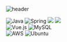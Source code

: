 ![header](https://capsule-render.vercel.app/api?type=waving&color=0:FFD159,100:C0EB6A&height=280&section=header&text=YewonKimMe&fontSize=80)

![Java](https://img.shields.io/badge/java-007396.svg?style=flat&logo=openjdk&logoColor=white)
![Spring](https://img.shields.io/badge/spring-%236DB33F.svg?style=flat&logo=spring&logoColor=white)
<img src="https://img.shields.io/badge/Spring Boot-6DB33F?style=flat&logo=SpringBoot&logoColor=white">
<img src="https://img.shields.io/badge/Spring Security-6DB33F?style=flat&logo=SpringSecurity&logoColor=white"><br>
![Vue.js](https://img.shields.io/badge/vuejs-%2335495e.svg?style=flat&logo=vuedotjs&logoColor=%234FC08D)
![MySQL](https://img.shields.io/badge/mysql-4479A1.svg?style=flat&logo=mysql&logoColor=white)<br>
![AWS](https://img.shields.io/badge/AWS-232f3e.svg?style=flat&logo=amazonwebservices&logoColor=white)
![Ubuntu](https://img.shields.io/badge/Ubuntu-E95420?style=flat&logo=ubuntu&logoColor=white)
<!--![Docker](https://img.shields.io/badge/docker-%230db7ed.svg?style=for-the-badge&logo=docker&logoColor=white)-->
<!--
**YewonKimMe/YewonKimMe** is a ✨ _special_ ✨ repository because its `README.md` (this file) appears on your GitHub profile.

Here are some ideas to get you started:

- 🔭 I’m currently working on ...
- 🌱 I’m currently learning ...
- 👯 I’m looking to collaborate on ...
- 🤔 I’m looking for help with ...
- 💬 Ask me about ...
- 📫 How to reach me: ...
- 😄 Pronouns: ...
- ⚡ Fun fact: ...
-->
